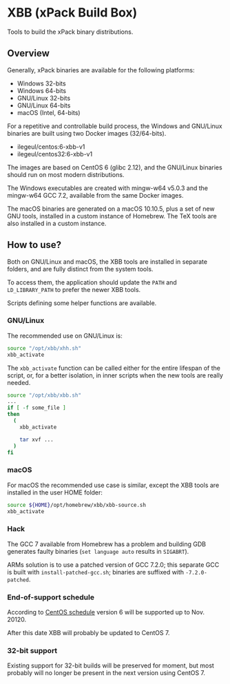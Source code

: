 # XBB (xPack Build Box)

Tools to build the xPack binary distributions.

## Overview

Generally, xPack binaries are available for the following platforms:

- Windows 32-bits
- Windows 64-bits
- GNU/Linux 32-bits
- GNU/Linux 64-bits
- macOS (Intel, 64-bits)

For a repetitive and controllable build process, the Windows and GNU/Linux binaries are built using two Docker images (32/64-bits).

- ilegeul/centos:6-xbb-v1
- ilegeul/centos32:6-xbb-v1

The images are based on CentOS 6 (glibc 2.12), and the GNU/Linux binaries should run on most modern distributions.

The Windows executables are created with mingw-w64 v5.0.3 and the mingw-w64 GCC 7.2, available from the same Docker images.

The macOS binaries are generated on a macOS 10.10.5, plus a set of new GNU tools, installed in a custom instance of Homebrew. The TeX tools are also installed in a custom instance.

## How to use?

Both on GNU/Linux and macOS, the XBB tools are installed in separate folders, and are fully distinct from the system tools.

To access them, the application should update the `PATH` and `LD_LIBRARY_PATH` to prefer the newer XBB tools. 

Scripts defining some helper functions are available.

### GNU/Linux

The recommended use on GNU/Linux is:

```bash
source "/opt/xbb/xhh.sh"
xbb_activate
```

The `xbb_activate` function can be called either for the entire lifespan of the script, or, for a better isolation, in inner scripts when the new tools are really needed.

```bash
source "/opt/xbb/xbb.sh"
...
if [ -f some_file ]
then
  (
    xbb_activate

    tar xvf ...
  )
fi
```

### macOS

For macOS the recommended use case is similar, except the XBB tools are installed in the user HOME folder:

```bash
source ${HOME}/opt/homebrew/xbb/xbb-source.sh
xbb_activate
```

### Hack

The GCC 7 available from Homebrew has a problem and building GDB generates 
faulty binaries (`set language auto` results in `SIGABRT`).

ARMs solution is to use a patched version of GCC 7.2.0; this separate GCC is 
built with `install-patched-gcc.sh`; binaries are suffixed with 
`-7.2.0-patched`.

### End-of-support schedule

According to 
[CentOS schedule](https://en.wikipedia.org/wiki/CentOS#End-of-support_schedule)
version 6 will be supported up to Nov. 20120.

After this date XBB will probably be updated to CentOS 7.

### 32-bit support

Existing support for 32-bit builds will be preserved for moment, 
but most probably will no longer be present in the next version
using CentOS 7.












